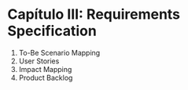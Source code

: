 
  <h1>Capítulo III: Requirements Specification</h1>
  <ol>
    <li>To-Be Scenario Mapping</li>
    <li>User Stories</li>
    <li>Impact Mapping</li>
    <li>Product Backlog</li>
  </ol>
